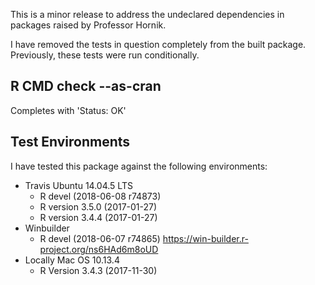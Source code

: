 This is a minor release to address the undeclared
dependencies in packages raised by Professor Hornik.

I have removed the tests in question completely
from the built package.  Previously, these tests
were run conditionally.

## R CMD check --as-cran

Completes with 'Status: OK'

## Test Environments

I have tested this package against the following
environments:

* Travis Ubuntu 14.04.5 LTS
    * R devel (2018-06-08 r74873)
    * R version 3.5.0 (2017-01-27)
    * R version 3.4.4 (2017-01-27)
* Winbuilder
    * R devel (2018-06-07 r74865)
      https://win-builder.r-project.org/ns6HAd6m8oUD
* Locally Mac OS 10.13.4
    * R Version 3.4.3 (2017-11-30)


